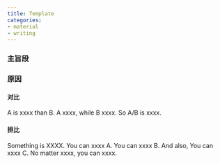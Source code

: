 ```yaml
---
title: Template
categories:
- material
- writing
---
```


### 主旨段


### 原因

#### 对比

A is xxxx than B. A xxxx, while B xxxx. So A/B is xxxx.

#### 排比

Something is XXXX. You can xxxx A. You can xxxx B. And also, You can xxxx C. No matter xxxx, you can xxxx.